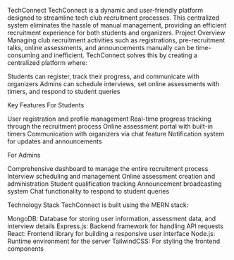 TechConnect
TechConnect is a dynamic and user-friendly platform designed to streamline tech club recruitment processes. This centralized system eliminates the hassle of manual management, providing an efficient recruitment experience for both students and organizers.
Project Overview
Managing club recruitment activities such as registrations, pre-recruitment talks, online assessments, and announcements manually can be time-consuming and inefficient. TechConnect solves this by creating a centralized platform where:

Students can register, track their progress, and communicate with organizers
Admins can schedule interviews, set online assessments with timers, and respond to student queries

Key Features
For Students

User registration and profile management
Real-time progress tracking through the recruitment process
Online assessment portal with built-in timers
Communication with organizers via chat feature
Notification system for updates and announcements

For Admins

Comprehensive dashboard to manage the entire recruitment process
Interview scheduling and management
Online assessment creation and administration
Student qualification tracking
Announcement broadcasting system
Chat functionality to respond to student queries

Technology Stack
TechConnect is built using the MERN stack:

MongoDB: Database for storing user information, assessment data, and interview details
Express.js: Backend framework for handling API requests
React: Frontend library for building a responsive user interface
Node.js: Runtime environment for the server
TailwindCSS: For styling the frontend components
